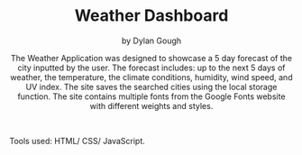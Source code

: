 <h1 align="center">Weather Dashboard</h1>
<p align="center">by Dylan Gough</p>
<p align="center">The Weather Application was designed to showcase a 5 day forecast of the city inputted by the user. The forecast includes: up to the next 5 days of weather, the temperature, the climate conditions, humidity, wind speed, and UV index. The site saves the searched cities using the local storage function. The site contains multiple fonts from the Google Fonts website with different weights and styles. </p>
<br>
<p>Tools used: HTML/ CSS/ JavaScript.</p>
